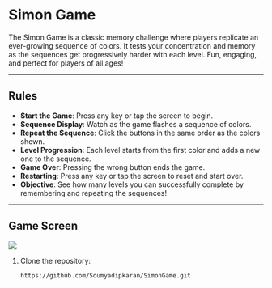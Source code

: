 # Simon Game

The Simon Game is a classic memory challenge where players replicate an ever-growing sequence of colors. It tests your concentration and memory as the sequences get progressively harder with each level. Fun, engaging, and perfect for players of all ages!

---

## Rules

- **Start the Game**: Press any key or tap the screen to begin.
- **Sequence Display**: Watch as the game flashes a sequence of colors.
- **Repeat the Sequence**: Click the buttons in the same order as the colors shown.
- **Level Progression**: Each level starts from the first color and adds a new one to the sequence.
- **Game Over**: Pressing the wrong button ends the game.
- **Restarting**: Press any key or tap the screen to reset and start over.
- **Objective**: See how many levels you can successfully complete by remembering and repeating the sequences!

---

## Game Screen
<img src="https://github.com/user-attachments/assets/b9717d06-6c16-4384-b144-8a20623290ed" />







1. Clone the repository:
   ```bash
   https://github.com/Soumyadipkaran/SimonGame.git
